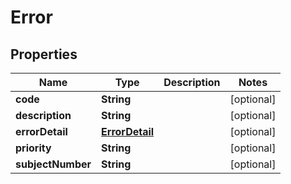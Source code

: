 

# Error


## Properties

| Name | Type | Description | Notes |
|------------ | ------------- | ------------- | -------------|
|**code** | **String** |  |  [optional] |
|**description** | **String** |  |  [optional] |
|**errorDetail** | [**ErrorDetail**](ErrorDetail.md) |  |  [optional] |
|**priority** | **String** |  |  [optional] |
|**subjectNumber** | **String** |  |  [optional] |



